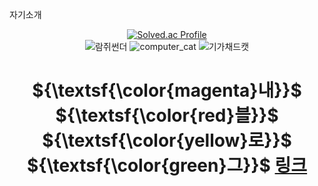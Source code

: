 자기소개<div align="center">
[![Solved.ac Profile](http://mazassumnida.wtf/api/v2/generate_badge?boj=coding_gonghak)](https://solved.ac/coding_gonghak/)   
![람쥐썬더](https://github.com/user-attachments/assets/29443470-69f3-4154-b2b2-8e673beb2791)
![computer_cat](https://github.com/ParkRaechan/ParkRaechan/assets/100547978/0f9168e6-8b11-4e06-843c-88888906d0cb)
![기가채드캣](https://github.com/user-attachments/assets/ae932790-dc0b-4452-9e44-69e88bbf6640)   
# ${\textsf{\color{magenta}내}}$ ${\textsf{\color{red}블}}$ ${\textsf{\color{yellow}로}}$ ${\textsf{\color{green}그}}$ [링크](https://parkrc1201log.tistory.com)
</div>
